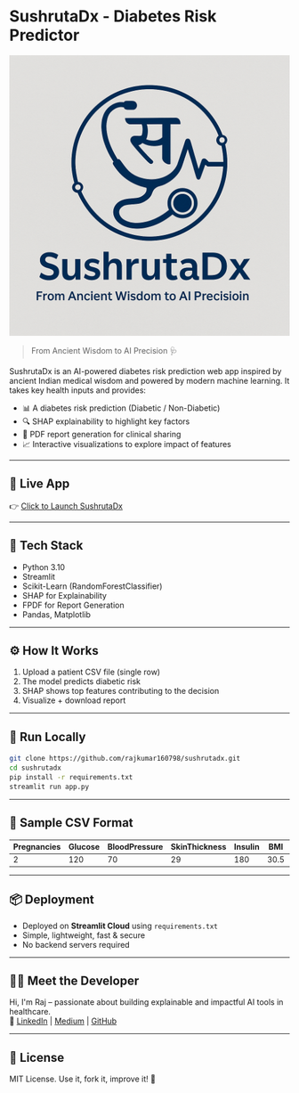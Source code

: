 
# SushrutaDx - Diabetes Risk Predictor

![SushrutaDx Logo](assets/sushrutadx_logo.png)

> From Ancient Wisdom to AI Precision 🩺

SushrutaDx is an AI-powered diabetes risk prediction web app inspired by ancient Indian medical wisdom and powered by modern machine learning. It takes key health inputs and provides:

- 📊 A diabetes risk prediction (Diabetic / Non-Diabetic)
- 🔍 SHAP explainability to highlight key factors
- 📝 PDF report generation for clinical sharing
- 📈 Interactive visualizations to explore impact of features

---

## 🚀 Live App

👉 [Click to Launch SushrutaDx](https://sushrutadx.streamlit.app)

---

## 🧪 Tech Stack

- Python 3.10
- Streamlit
- Scikit-Learn (RandomForestClassifier)
- SHAP for Explainability
- FPDF for Report Generation
- Pandas, Matplotlib

---

## ⚙️ How It Works

1. Upload a patient CSV file (single row)
2. The model predicts diabetic risk
3. SHAP shows top features contributing to the decision
4. Visualize + download report

---

## 📁 Run Locally

```bash
git clone https://github.com/rajkumar160798/sushrutadx.git
cd sushrutadx
pip install -r requirements.txt
streamlit run app.py
```

---

## 📄 Sample CSV Format

| Pregnancies | Glucose | BloodPressure | SkinThickness | Insulin | BMI | DiabetesPedigreeFunction | Age |
|-------------|---------|----------------|---------------|---------|-----|---------------------------|-----|
| 2           | 120     | 70             | 29            | 180     | 30.5| 0.32                      | 33  |

---

## 📦 Deployment

- Deployed on **Streamlit Cloud** using `requirements.txt`
- Simple, lightweight, fast & secure
- No backend servers required

---

## 👨‍⚕️ Meet the Developer

Hi, I'm Raj – passionate about building explainable and impactful AI tools in healthcare.  
🔗 [LinkedIn](https://www.linkedin.com/in/rajkumar160798) | [Medium](https://medium.com/@myakalarajkumar1998) | [GitHub](https://github.com/rajkumar160798)

---

## 📢 License

MIT License. Use it, fork it, improve it! 💖
